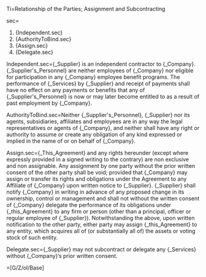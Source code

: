 Ti=Relationship of the Parties; Assignment and Subcontracting

sec=<ol><li>{Independent.sec}<li>{AuthorityToBind.sec}<li>{Assign.sec}<li>{Delegate.sec}</ol>

Independent.sec={_Supplier} is an independent contractor to {_Company}. {_Supplier's_Personnel} are neither employees of {_Company} nor eligible for participation in any {_Company} employee benefit programs. The performance of {_Services} by {_Supplier} and receipt of payments shall have no effect on any payments or benefits that any of {_Supplier's_Personnel} is now or may later become entitled to as a result of past employment by {_Company}.

AuthorityToBind.sec=Neither {_Supplier's_Personnel}, {_Supplier} nor its agents, subsidiaries, affiliates and employees are in any way the legal representatives or agents of {_Company}, and neither shall have any right or authority to assume or create any obligation of any kind expressed or implied in the name of or on behalf of {_Company}.

Assign.sec={_This_Agreement} and any rights hereunder (except where expressly provided in a signed writing to the contrary) are non exclusive and non assignable. Any assignment by one party without the prior written consent of the other party shall be void; provided that {_Company} may assign or transfer its rights and obligations under the Agreement to any Affiliate of {_Company} upon written notice to {_Supplier}. {_Supplier} shall notify {_Company} in writing in advance of any proposed change in its ownership, control or management and shall not without the written consent of {_Company} delegate the performance of its obligations under {_this_Agreement} to any firm or person (other than a principal, officer or regular employee of {_Supplier}). Notwithstanding the above, upon written notification to the other party, either party may assign {_this_Agreement} to any entity, which acquires all of (or substantially all of) the assets or voting stock of such entity.

Delegate.sec={_Supplier} may not subcontract or delegate any {_Services} without {_Company}’s prior written consent.

=[G/Z/ol/Base]
